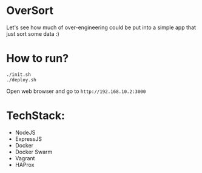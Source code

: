 # OverSort
Let's see how much of over-engineering could be put into a simple app that just sort some data :)

# How to run?
```
./init.sh
./deploy.sh
```

Open web browser and go to `http://192.168.10.2:3000`

# TechStack:
- NodeJS
- ExpressJS
- Docker
- Docker Swarm
- Vagrant
- HAProx
